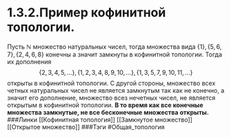 # 1.3.2.Пример кофинитной топологии.
Пусть $\mathbb{N}$ множество натуральных чисел, тогда множества вида $\{1\},\{5,6,7\},\{2,4,6,8\}$ конечны а значит замкнуты в кофинитной топологии. Тогда их дополнения $$\{2,3,4,5,\dots\},\{1,2,3,4,8,9,10,\dots\},\{1,3,5,7,9,10,11,\dots\}$$ открыты в кофинитной топологии.
С другой стороны, множество всех четных натуральных чисел не является замкнутым так как не конечно, а значит его дополнение, множество всез нечетных чисел, не является открытым в кофинитной топологии.
**В то время как все конечные множества замкнутые, не все бесконечные множества открыты.**
###Линки [[Кофинитная топология]] [[Замкнутое множество]] [[Открытое множество]]
###Тэги 
 #Общая_топология